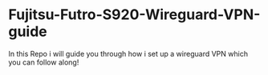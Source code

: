 # Fujitsu-Futro-S920-Wireguard-VPN-guide
In this Repo i will guide you through how i set up a wireguard VPN which you can follow along!
